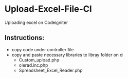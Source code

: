 # Upload-Excel-File-CI
Uploading excel on Codeigniter

## Instructions:
 - copy code under controller file
 - copy and paste necessary libraries to libray folder on ci
   - Custom_upload.php
   - olerad.inc.php
   - Spreadsheet_Excel_Reader.php
